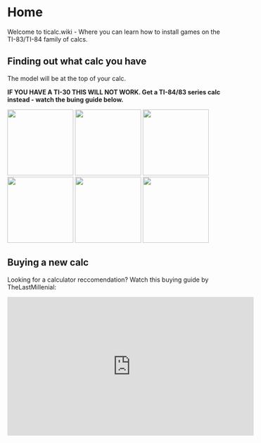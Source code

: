 # Home

Welcome to ticalc.wiki - Where you can learn how to install games on the TI-83/TI-84 family of calcs.

## Finding out what calc you have
The model will be at the top of your calc.

**IF YOU HAVE A TI-30 THIS WILL NOT WORK. Get a TI-84/83 series calc instead - watch the buing guide below.**

<img src="/assets/home/ti-84-plus-ce.png" width="150"/>
<img src="/assets/home/ti-84-plus-cse.png" width="150"/>
<img src="/assets/home/ti-84-plus-se.png" width="150"/>
<img src="/assets/home/ti-84-plus.png" width="150"/>
<img src="/assets/home/ti-83-premium-ce.png" width="150"/>
<img src="/assets/home/ti-83-plus.png" width="150"/>


## Buying a new calc
 Looking for a calculator reccomendation?
 Watch this buying guide by TheLastMillenial: 
 
 <iframe width="560" height="315" src="https://www.youtube.com/embed/ONlcEjJ3mL8" title="YouTube video player" frameborder="0" allow="accelerometer; autoplay; clipboard-write; encrypted-media; gyroscope; picture-in-picture" allowfullscreen></iframe>
